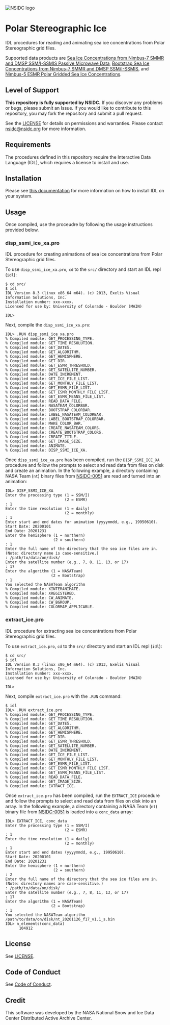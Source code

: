 ![NSIDC logo](/images/NSIDC_logo_2018_poster-1.png)

# Polar Stereographic Ice

IDL procedures for reading and animating sea ice concentrations from Polar
Stereographic grid files.

Supported data products are [Sea Ice Concentrations from Nimbus-7 SMMR and DMSP
SSM/I-SSMIS Passive Microwave Data](https://nsidc.org/data/nsidc-0051),
[Bootstrap Sea Ice Concentrations from Nimbus-7 SMMR and DMSP
SSM/I-SSMIS](https://nsidc.org/data/nsidc-0079), and [Nimbus-5 ESMR Polar
Gridded Sea Ice Concentrations](https://nsidc.org/data/nsidc-0009).


## Level of Support

<b>This repository is fully supported by NSIDC.</b> If you discover any problems or
bugs, please submit an Issue. If you would like to contribute to this
repository, you may fork the repository and submit a pull request.

See the [LICENSE](LICENSE) for details on permissions and warranties. Please
contact nsidc@nsidc.org for more information.


## Requirements

The procedures defined in this repository require the Interactive Data Language
(IDL), which requires a license to install and use.


## Installation

Please see [this
documentation](https://www.l3harrisgeospatial.com/Support/Self-Help-Tools/Help-Articles/Help-Articles-Detail/ArtMID/10220/ArticleID/23920/Install-and-License-IDL-88)
for more information on how to install IDL on your system.


## Usage


Once compiled, use the proceudre by following the usage instructions provided
below.

### disp_ssmi_ice_xa.pro

IDL procedure for creating animations of sea ice concentrations from Polar
Stereographic grid files.

To use `disp_ssmi_ice_xa.pro`, `cd` to the `src/` directory and start an IDL
repl (`idl`):

```
$ cd src/
$ idl
IDL Version 8.3 (linux x86_64 m64). (c) 2013, Exelis Visual Information Solutions, Inc.
Installation number: xxx-xxxx.
Licensed for use by: University of Colorado - Boulder (MAIN)

IDL>
```

Next, compile the `disp_ssmi_ice_xa.pro`:

```
IDL> .RUN disp_ssmi_ice_xa.pro
% Compiled module: GET_PROCESSING_TYPE.
% Compiled module: GET_TIME_RESOLUTION.
% Compiled module: GET_DATES.
% Compiled module: GET_ALGORITHM.
% Compiled module: GET_HEMISPHERE.
% Compiled module: GET_DIR.
% Compiled module: GET_ESMR_THRESHOLD.
% Compiled module: GET_SATELLITE_NUMBER.
% Compiled module: DATE_INCREMENT.
% Compiled module: GET_ICE_FILE_LIST.
% Compiled module: GET_MONTHLY_FILE_LIST.
% Compiled module: GET_ESMR_FILE_LIST.
% Compiled module: GET_ESMR_MONTHLY_FILE_LIST.
% Compiled module: GET_ESMR_MEANS_FILE_LIST.
% Compiled module: READ_DATA_FILE.
% Compiled module: NASATEAM_COLORBAR.
% Compiled module: BOOTSTRAP_COLORBAR.
% Compiled module: LABEL_NASATEAM_COLORBAR.
% Compiled module: LABEL_BOOTSTRAP_COLORBAR.
% Compiled module: MAKE_COLOR_BAR.
% Compiled module: CREATE_NASATEAM_COLORS.
% Compiled module: CREATE_BOOTSTRAP_COLORS.
% Compiled module: CREATE_TITLE.
% Compiled module: GET_IMAGE_SIZE.
% Compiled module: ANIMATE.
% Compiled module: DISP_SSMI_ICE_XA.
```

Once `disp_ssmi_ice_xa.pro` has been compiled, run the `DISP_SSMI_ICE_XA`
procedure and follow the prompts to select and read data from files on disk and
create an animation. In the following example, a directory containing NASA Team
(`nt`) binary files from [NSIDC-0051](https://nsidc.org/data/nsidc-0051) are
read and turned into an animation:

```
IDL> DISP_SSMI_ICE_XA
Enter the processing type (1 = SSM/I)
                          (2 = ESMR)
: 1
Enter the time resolution (1 = daily)
                          (2 = monthly)
: 1
Enter start and end dates for animation (yyyymmdd, e.g., 19950610).
Start Date: 20200101
End Date: 20201231
Enter the hemisphere (1 = northern)
                     (2 = southern)
: 1
Enter the full name of the directory that the sea ice files are in.
(Note: directory name is case-sensitive.)
: /path/to/data/on/disk/
Enter the satellite number (e.g., 7, 8, 11, 13, or 17)
: 17
Enter the algorithm (1 = NASATeam)
                    (2 = Bootstrap)
: 1
You selected the NASATeam algorithm
% Compiled module: XINTERANIMATE.
% Compiled module: XREGISTERED.
% Compiled module: CW_ANIMATE.
% Compiled module: CW_BGROUP.
% Compiled module: COLORMAP_APPLICABLE.
```

### extract_ice.pro

IDL procedure for extracting sea ice concentrations from Polar Stereographic
grid files.

To use `extract_ice.pro`, `cd` to the `src/` directory and start an IDL repl
(`idl`):

```
$ cd src/
$ idl
IDL Version 8.3 (linux x86_64 m64). (c) 2013, Exelis Visual Information Solutions, Inc.
Installation number: xxx-xxxx.
Licensed for use by: University of Colorado - Boulder (MAIN)

IDL>
```

Next, compile `extract_ice.pro` with the `.RUN` command:

```
$ idl
IDL> .RUN extract_ice.pro
% Compiled module: GET_PROCESSING_TYPE.
% Compiled module: GET_TIME_RESOLUTION.
% Compiled module: GET_DATES.
% Compiled module: GET_ALGORITHM.
% Compiled module: GET_HEMISPHERE.
% Compiled module: GET_DIR.
% Compiled module: GET_ESMR_THRESHOLD.
% Compiled module: GET_SATELLITE_NUMBER.
% Compiled module: DATE_INCREMENT.
% Compiled module: GET_ICE_FILE_LIST.
% Compiled module: GET_MONTHLY_FILE_LIST.
% Compiled module: GET_ESMR_FILE_LIST.
% Compiled module: GET_ESMR_MONTHLY_FILE_LIST.
% Compiled module: GET_ESMR_MEANS_FILE_LIST.
% Compiled module: READ_DATA_FILE.
% Compiled module: GET_IMAGE_SIZE.
% Compiled module: EXTRACT_ICE.
```

Once `extract_ice.pro` has been compiled, run the `EXTRACT_ICE` procedure and
follow the prompts to select and read data from files on disk into an array. In
the following example, a directory containing a NASA Team (`nt`) binary file
from [NSIDC-0051](https://nsidc.org/data/nsidc-0051) is loaded into a
`conc_data` array:

```
IDL> EXTRACT_ICE, conc_data
Enter the processing type (1 = SSM/I)
                          (2 = ESMR)
: 1
Enter the time resolution (1 = daily)
                          (2 = monthly)
: 1
Enter start and end dates (yyyymmdd, e.g., 19950610).
Start Date: 20200101
End Date: 20201231
Enter the hemisphere (1 = northern)
                     (2 = southern)
: 2
Enter the full name of the directory that the sea ice files are in.
(Note: directory names are case-sensitive.)
: /path/to/data/on/disk/
Enter the satellite number (e.g., 7, 8, 11, 13, or 17)
: 17
Enter the algorithm (1 = NASATeam)
                    (2 = Bootstrap)
: 1
You selected the NASATeam algorithm
/path/to/data/on/disk/nt_20201126_f17_v1.1_s.bin
IDL> n_elements(conc_data)
      104912
```

## License

See [LICENSE](LICENSE).


## Code of Conduct

See [Code of Conduct](CODE_OF_CONDUCT.md).


## Credit

This software was developed by the NASA National Snow and Ice Data Center
Distributed Active Archive Center.
